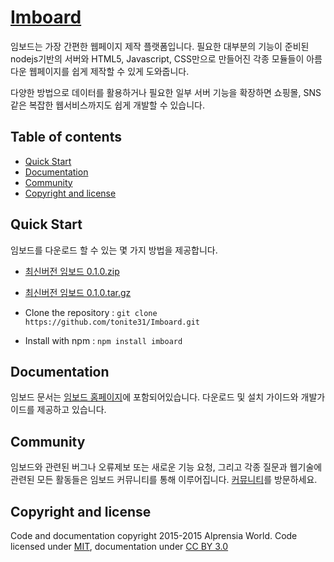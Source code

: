 <html>
<head>
<link rel="stylesheet" href="https://maxcdn.bootstrapcdn.com/bootstrap/3.3.5/css/bootstrap.min.css">
<script src="https://maxcdn.bootstrapcdn.com/bootstrap/3.3.5/js/bootstrap.min.js"></script>
</head>
<body>
<h1><a href="http://imboard.io">Imboard</a></h1>

<p>임보드는 가장 간편한 웹페이지 제작 플랫폼입니다. 필요한 대부분의 기능이 준비된 nodejs기반의 서버와 HTML5, Javascript, CSS만으로 만들어진 각종 모듈들이 아름다운 웹페이지를 쉽게 제작할 수 있게 도와줍니다.</p>
<p>다양한 방법으로 데이터를 활용하거나 필요한 일부 서버 기능을 확장하면 쇼핑몰, SNS같은 복잡한 웹서비스까지도 쉽게 개발할 수 있습니다.</p>

<h2>Table of contents</h2>
<ul>
	<li><a href="#quickStart">Quick Start</a></li>
	<li><a href="#documentation">Documentation</a></li>
	<li><a href="#community">Community</a></li>
	<li><a href="#copyright">Copyright and license</a></li>
</ul>

<h2 id="quickStart">Quick Start</h2>
<p>임보드를 다운로드 할 수 있는 몇 가지 방법을 제공합니다.</p>
<ul>
	<li><p><a href="http://resources.imboard.io/imboard/0.1.0/imboard.zip">최신버전 임보드 0.1.0.zip</a></p></li>
	<li><p><a href="http://resources.imboard.io/imboard/0.1.0/imboard.tar.gz">최신버전 임보드 0.1.0.tar.gz</a></p></li>
	<li><p>Clone the repository : <code>git clone https://github.com/tonite31/Imboard.git</code></p></li>
	<li><p>Install with npm : <code>npm install imboard</code></p></li>
</ul>

<h2 id="documentation">Documentation</h2>
<p>임보드 문서는 <a href="http://imboard.io?fragment=document">임보드 홈페이지</a>에 포함되어있습니다. 다운로드 및 설치 가이드와 개발가이드를 제공하고 있습니다.</p>

<h2 id="community">Community</h2>
<p>임보드와 관련된 버그나 오류제보 또는 새로운 기능 요청, 그리고 각종 질문과 웹기술에 관련된 모든 활동들은 임보드 커뮤니티를 통해 이루어집니다. <a href="http://imboard.io?fragment=community">커뮤니티</a>를 방문하세요.</p>

<h2 id="copyright">Copyright and license</h2>
<p>Code and documentation copyright 2015-2015 Alprensia World. Code licensed under <a rel="license" href="https://github.com/tonite31/imboard/blob/master/LICENSE" target="_blank">MIT</a>, documentation under <a rel="license" href="https://creativecommons.org/licenses/by/3.0/" target="_blank">CC BY 3.0</a></p>

</body>
</html>
